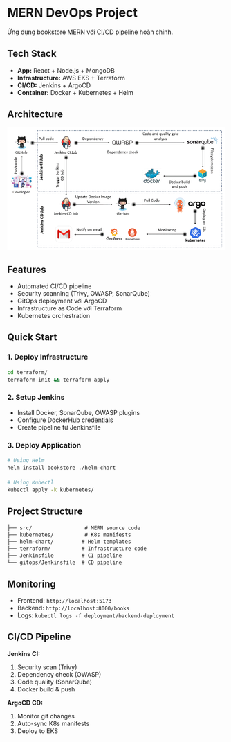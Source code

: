 # MERN DevOps Project

Ứng dụng bookstore MERN với CI/CD pipeline hoàn chỉnh.

## Tech Stack
- **App:** React + Node.js + MongoDB
- **Infrastructure:** AWS EKS + Terraform  
- **CI/CD:** Jenkins + ArgoCD
- **Container:** Docker + Kubernetes + Helm

## Architecture
![workflow-gif](./docs/workflow.gif)


## Features
- Automated CI/CD pipeline
- Security scanning (Trivy, OWASP, SonarQube)
- GitOps deployment với ArgoCD
- Infrastructure as Code với Terraform
- Kubernetes orchestration

## Quick Start

### 1. Deploy Infrastructure
```bash
cd terraform/
terraform init && terraform apply
```

### 2. Setup Jenkins
- Install Docker, SonarQube, OWASP plugins
- Configure DockerHub credentials
- Create pipeline từ Jenkinsfile

### 3. Deploy Application
```bash
# Using Helm
helm install bookstore ./helm-chart

# Using Kubectl
kubectl apply -k kubernetes/
```

## Project Structure
```
├── src/                 # MERN source code
├── kubernetes/          # K8s manifests
├── helm-chart/         # Helm templates  
├── terraform/          # Infrastructure code
├── Jenkinsfile         # CI pipeline
└── gitops/Jenkinsfile  # CD pipeline
```

## Monitoring
- Frontend: `http://localhost:5173`
- Backend: `http://localhost:8000/books`
- Logs: `kubectl logs -f deployment/backend-deployment`

## CI/CD Pipeline

**Jenkins CI:**
1. Security scan (Trivy)
2. Dependency check (OWASP)  
3. Code quality (SonarQube)
4. Docker build & push

**ArgoCD CD:**
1. Monitor git changes
2. Auto-sync K8s manifests
3. Deploy to EKS